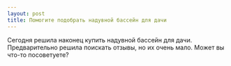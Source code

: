 ```yaml
---
layout: post 
title: Помогите подобрать надувной бассейн для дачи 
--- 
```

Сегодня решила наконец купить надувной бассейн для дачи. Предварительно решила поискать отзывы, но их очень мало. Может вы что-то посоветуете?